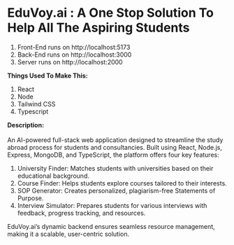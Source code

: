 <h1>EduVoy.ai : A One Stop Solution To Help All The Aspiring Students</h1>

1. Front-End runs on http://localhost:5173
2. Back-End runs on http://localhost:3000
3. Server runs on http://localhost:2000

<b>Things Used To Make This:</b>
1. React
2. Node
3. Tailwind CSS
4. Typescript

<b>Description:</b>
<br /> <br />
An AI-powered full-stack web application designed to streamline the study abroad process for students and consultancies. Built using React, Node.js, Express, MongoDB, and TypeScript, the platform offers four key features:

1. University Finder: Matches students with universities based on their educational background.
2. Course Finder: Helps students explore courses tailored to their interests.
3. SOP Generator: Creates personalized, plagiarism-free Statements of Purpose.
4. Interview Simulator: Prepares students for various interviews with feedback, progress tracking, and resources.

EduVoy.ai’s dynamic backend ensures seamless resource management, making it a scalable, user-centric solution.